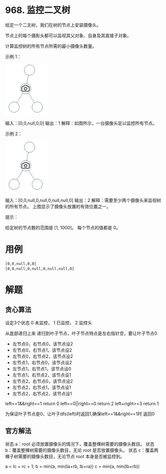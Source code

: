# 968. 监控二叉树
给定一个二叉树，我们在树的节点上安装摄像头。

节点上的每个摄影头都可以监视其父对象、自身及其直接子对象。

计算监控树的所有节点所需的最小摄像头数量。

示例 1：

![img](q968img1.png)

输入：[0,0,null,0,0]
输出：1
解释：如图所示，一台摄像头足以监控所有节点。

示例 2：

![img](q968img1.png)

输入：[0,0,null,0,null,0,null,null,0]
输出：2
解释：需要至少两个摄像头来监视树的所有节点。 上图显示了摄像头放置的有效位置之一。

提示：

给定树的节点数的范围是 [1, 1000]。
每个节点的值都是 0。


# 用例
```
[0,0,null,0,0]
[0,0,null,0,null,0,null,null,0]
```

# 解题

## 贪心算法

设定3个状态
0 未监控， 1 已监控， 2 监控头

从底部递归上来
递归到叶子节点，叶子节点特点是左右指针空，要让叶子节点0

- 左节点0，右节点0，该节点设2
- 左节点0，右节点1，该节点设2
- 左节点0，右节点2，该节点设2
- 左节点1，右节点0，该节点设2
- 左节点1，右节点1，该节点设0
- 左节点1，右节点2，该节点设1
- 左节点2，右节点0，该节点设2
- 左节点2，右节点1，该节点设1
- 左节点2，右节点2，该节点设1

left==1&&right==1 return 0
left==0||right==0 return 2
left+right>=3 return 1

为保证叶子节点是0，让叶子dfs(left)时返回1,确保left==1&&right==1时 返回0


## 官方解法

状态 a：root 必须放置摄像头的情况下，覆盖整棵树需要的摄像头数目。
状态 b：覆盖整棵树需要的摄像头数目，无论 root 是否放置摄像头。
状态 c：覆盖两棵子树需要的摄像头数目，无论节点 root 本身是否被监控到。

a = lc + rc + 1;
b = min(a, min(la+rb, lb+ra))
c = min(a, min(lb+rb))




